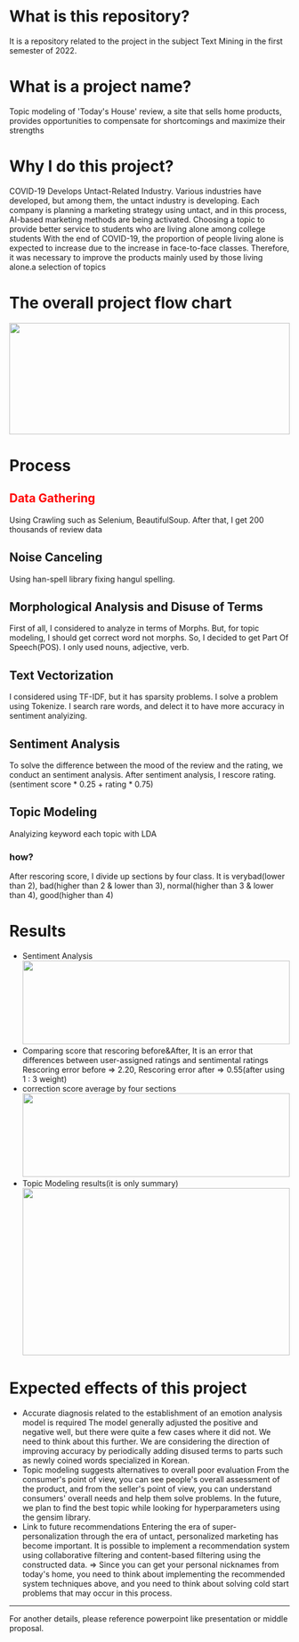 # What is this repository?
It is a repository related to the project in the subject Text Mining in the first semester of 2022.
# What is a project name?
Topic modeling of 'Today's House' review, a site that sells home products, provides opportunities to compensate for  shortcomings and maximize their strengths
# Why I do this project?
COVID-19 Develops Untact-Related Industry. Various industries have developed, but among them, the untact industry is developing. Each company is planning a marketing strategy using untact, and in this process, AI-based marketing methods are being activated. Choosing a topic to provide better service to students who are living alone among college students
With the end of COVID-19, the proportion of people living alone is expected to increase due to the increase in face-to-face classes. Therefore, it was necessary to improve the products mainly used by those living alone.a selection of topics

# The overall project flow chart
<img src = "https://user-images.githubusercontent.com/84063359/177031095-911e3d75-92fa-4c9c-bad5-5bd50793f1e7.png"
     width = 100% height = 200>

# Process 
## <span style = "color:red">Data Gathering</span> 
Using Crawling such as Selenium, BeautifulSoup. After that, I get 200 thousands of review data
## Noise Canceling 
Using han-spell library fixing hangul spelling.
## Morphological Analysis and Disuse of Terms
First of all, I considered to analyze in terms of Morphs. But, for topic modeling, I should get correct word not morphs. So, I decided to get Part Of Speech(POS). I only used nouns, adjective, verb.
## Text Vectorization 
I considered using TF-IDF, but it has sparsity problems. I solve a problem using Tokenize. I search rare words, and delect it to have more accuracy in sentiment analyizing.
## Sentiment Analysis
To solve the difference between the mood of the review and the rating, we conduct an sentiment analysis. After sentiment analysis, I rescore rating.(sentiment score * 0.25 + rating * 0.75)

## Topic Modeling
Analyizing keyword each topic with LDA

### how?
After rescoring score, I divide up sections by four class. It is verybad(lower than 2), bad(higher than 2 & lower than 3), normal(higher than 3 & lower than 4), good(higher than 4)

# Results
+ Sentiment Analysis
<img src = "https://user-images.githubusercontent.com/84063359/177031785-e67d0fb1-8840-4bea-a0cd-f558a5576fb0.png" width = 100% height = 150></img>
+ Comparing score that rescoring before&After, It is an error that differences between user-assigned ratings and sentimental ratings 
Rescoring error before => 2.20, Rescoring error after => 0.55(after using 1 : 3 weight)
+ correction score average by four sections
<img src = "https://user-images.githubusercontent.com/84063359/177032112-4ef5c634-3770-4ec8-be74-9c88ae9ad9f7.png" width = 100% height = 150></img>
+ Topic Modeling results(it is only summary)
<img src = "https://user-images.githubusercontent.com/84063359/177032148-7dfc440e-ea0e-4825-98ab-7c6897d15096.png" width = 100% height = 300></img>

# Expected effects of this project
+ Accurate diagnosis related to the establishment of an emotion analysis model is required
The model generally adjusted the positive and negative well, but there were quite a few cases where it did not. We need to think about this further. We are considering the direction of improving accuracy by periodically adding disused terms to parts such as newly coined words specialized in Korean.
+ Topic modeling suggests alternatives to overall poor evaluation
From the consumer's point of view, you can see people's overall assessment of the product, and from the seller's point of view, you can understand consumers' overall needs and help them solve problems. In the future, we plan to find the best topic while looking for hyperparameters using the gensim library.
+ Link to future recommendations
Entering the era of super-personalization through the era of untact, personalized marketing has become important. It is possible to implement a recommendation system using collaborative filtering and content-based filtering using the constructed data.
=> Since you can get your personal nicknames from today's home, you need to think about implementing the recommended system techniques above, and you need to think about solving cold start problems that may occur in this process.
***
For another details, please reference powerpoint like presentation or middle proposal.
